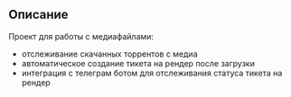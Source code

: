 ## Описание
Проект для работы с медиафайлами: 
- отслеживание скачанных торрентов с медиа
- автоматическое создание тикета на рендер после загрузки
- интеграция с телеграм ботом для отслеживания статуса тикета на рендер